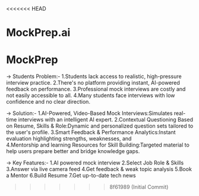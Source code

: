 <<<<<<< HEAD
# MockPrep.ai
MockPrep
=======
-> Students Problem:-
1.Students lack access to realistic, high-pressure interview practice.
2.There's no platform providing instant, AI-powered feedback on performance.
3.Professional mock interviews are costly and not easily accessible to all.
4.Many students face interviews with low confidence and no clear direction.

-> Solution:-
1.AI-Powered, Video-Based Mock Interviews:Simulates real-time interviews with an intelligent AI expert.
2.Contextual Questioning Based on Resume, Skills & Role:Dynamic and personalized question sets tailored to the user's profile.
3.Smart Feedback & Performance Analytics:Instant evaluation highlighting strengths, weaknesses, and    
4.Mentorship and learning Resources for Skill Building:Targeted material to help users prepare better and bridge knowledge   gaps.

-> Key Features:-
1.AI powered mock interview
2.Select Job Role & Skills
3.Answer via live camera feed
4.Get feedback & weak topic analysis
5.Book a Mentor
6.Build Resume
7.Get up-to-date tech news
>>>>>>> 8f61989 (Initial Commit)
